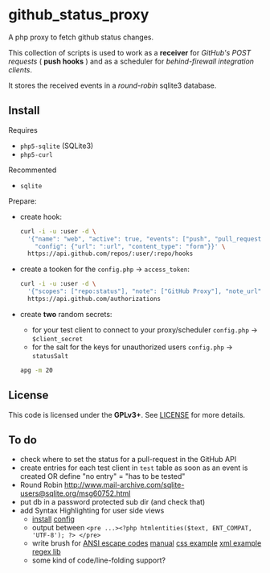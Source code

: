 github_status_proxy
===================

A php proxy to fetch github status changes.

This collection of scripts is used to work as a **receiver** for
*GitHub's POST requests* ( **push hooks** ) and as a scheduler for
*behind-firewall integration clients*.

It stores the received events in a *round-robin* sqlite3 database.


Install
-------

Requires
- `php5-sqlite` (SQLite3)
- `php5-curl`

Recommented
- `sqlite`

Prepare:
- create hook:
  ```bash
  curl -i -u :user -d \
    '{"name": "web", "active": true, "events": ["push", "pull_request"], \
      "config": {"url": ":url", "content_type": "form"}}' \
    https://api.github.com/repos/:user/:repo/hooks
  ```

- create a tooken for the `config.php` -> `access_token`:
  ```bash
  curl -i -u :user -d \
    '{"scopes": ["repo:status"], "note": ["GitHub Proxy"], "note_url": ["yourUrl"]}' \
    https://api.github.com/authorizations
  ```

- create **two** random secrets:
  - for your test client to connect to your proxy/scheduler `config.php` -> `$client_secret`
  - for the salt for the keys for unauthorized users `config.php` -> `statusSalt`

  ```bash
  apg -m 20
  ```

License
-------

This code is licensed under the **GPLv3+**. See [LICENSE](LICENSE) for
more details.


To do
-----

- check where to set the status for a pull-request in the GitHub API
- create entries for each test client in `test` table as soon as an event
  is created OR define "no entry" = "has to be tested"
- Round Robin
    http://www.mail-archive.com/sqlite-users@sqlite.org/msg60752.html
- put db in a password protected sub dir (and check that)
- add Syntax Highlighting for user side views
  - [install](http://alexgorbatchev.com/SyntaxHighlighter/manual/installation.html)
    [config](http://alexgorbatchev.com/SyntaxHighlighter/manual/configuration/)
  - output between `<pre ...><?php htmlentities($text, ENT_COMPAT, 'UTF-8'); ?> </pre>`
  - write brush for [ANSI escape codes](http://en.wikipedia.org/wiki/ANSI_escape_code)
    [manual](http://alexgorbatchev.com/SyntaxHighlighter/manual/brushes/custom.html)
    [css example](https://github.com/alexgorbatchev/SyntaxHighlighter/blob/master/src/js/shBrushCss.js)
    [xml example](https://github.com/alexgorbatchev/SyntaxHighlighter/blob/master/src/js/shBrushXml.js)
    [regex lib](https://github.com/alexgorbatchev/SyntaxHighlighter/blob/master/src/js/shCore.js#L103)
  - some kind of code/line-folding support?
